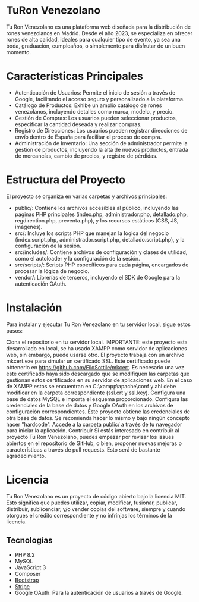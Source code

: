 # TuRon Venezolano

Tu Ron Venezolano es una plataforma web diseñada para la distribución de rones venezolanos en Madrid. Desde el año 2023, se especializa en ofrecer rones de alta calidad, ideales para cualquier tipo de evento, ya sea una boda, graduación, cumpleaños, o simplemente para disfrutar de un buen momento.

# Características Principales

- Autenticación de Usuarios: Permite el inicio de sesión a través de Google, facilitando el acceso seguro y personalizado a la plataforma.
- Catálogo de Productos: Exhibe un amplio catálogo de rones venezolanos, incluyendo detalles como marca, modelo, y precio.
- Gestión de Compras: Los usuarios pueden seleccionar productos, especificar la cantidad deseada y realizar compras.
- Registro de Direcciones: Los usuarios pueden registrar direcciones de envío dentro de España para facilitar el proceso de compra.
- Administración de Inventario: Una sección de administrador permite la gestión de productos, incluyendo la alta de nuevos productos, entrada de mercancías, cambio de precios, y registro de pérdidas.

# Estructura del Proyecto

El proyecto se organiza en varias carpetas y archivos principales:

- public/: Contiene los archivos accesibles al público, incluyendo las páginas PHP principales (index.php, administrador.php, detallado.php, regdirection.php, preventa.php), y los recursos estáticos (CSS, JS, imágenes).
- src/: Incluye los scripts PHP que manejan la lógica del negocio (index.script.php, administrador.script.php, detallado.script.php), y la configuración de la sesión.
- src/includes/: Contiene archivos de configuración y clases de utilidad, como el autoloader y la configuración de la sesión.
- src/scripts/: Scripts PHP específicos para cada página, encargados de procesar la lógica de negocio.
- vendor/: Librerías de terceros, incluyendo el SDK de Google para la autenticación OAuth.

# Instalación

Para instalar y ejecutar Tu Ron Venezolano en tu servidor local, sigue estos pasos:

Clona el repositorio en tu servidor local.
IMPORTANTE: este proyecto esta desarrollado en local, se ha usado XAMPP como servidor de aplicaciones web, sin embargo, puede usarse otro. El proyecto trabaja con un archivo mkcert.exe para simular un certificado SSL. Este certificado puede obtenerlo en https://github.com/FiloSottile/mkcert. Es necesario una vez este certificado haya sido descargado que se modifiquen las carpetas que gestionan estos certificados en su servidor de aplicaciones web. En el caso de XAMPP estos se encuentran en C:\xampp\apache\conf y ahi debe modificar en la carpeta correspondiente (ssl.crt y ssl.key).
Configura una base de datos MySQL e importa el esquema proporcionado.
Configura las credenciales de la base de datos y Google OAuth en los archivos de configuración correspondientes. Este proyecto obtiene las credenciales de otra base de datos. Se recomienda hacer lo mismo y bajo ningún concepto hacer "hardcode".
Accede a la carpeta public/ a través de tu navegador para iniciar la aplicación.
Contribuir
Si estás interesado en contribuir al proyecto Tu Ron Venezolano, puedes empezar por revisar los issues abiertos en el repositorio de GitHub, o bien, proponer nuevas mejoras o características a través de pull requests. Esto será de bastante agradecimiento.

# Licencia

Tu Ron Venezolano es un proyecto de código abierto bajo la licencia MIT. Esto significa que puedes utilizar, copiar, modificar, fusionar, publicar, distribuir, sublicenciar, y/o vender copias del software, siempre y cuando otorgues el crédito correspondiente y no infrinjas los términos de la licencia.

## Tecnologías

- PHP 8.2
- MySQL
- JavaScript 3
- Composer
- [Bootstrap](https://getbootstrap.com/)
- [Stripe](https://stripe.com/es)
- Google OAuth: Para la autenticación de usuarios a través de Google.
